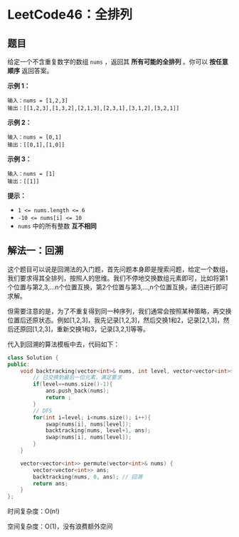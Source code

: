 # LeetCode46：全排列

## 题目

给定一个不含重复数字的数组 `nums` ，返回其 **所有可能的全排列** 。你可以 **按任意顺序** 返回答案。

 

**示例 1：**

```
输入：nums = [1,2,3]
输出：[[1,2,3],[1,3,2],[2,1,3],[2,3,1],[3,1,2],[3,2,1]]
```

**示例 2：**

```
输入：nums = [0,1]
输出：[[0,1],[1,0]]
```

**示例 3：**

```
输入：nums = [1]
输出：[[1]]
```

 

**提示：**

- `1 <= nums.length <= 6`
- `-10 <= nums[i] <= 10`
- `nums` 中的所有整数 **互不相同**



## 解法一：回溯

这个题目可以说是回溯法的入门题，首先问题本身即是搜索问题，给定一个数组，我们要求得其全排列，按照人的思维。我们不停地交换数组元素即可，比如将第1个位置与第2,3,...n个位置互换，第2个位置与第3,...,n个位置互换，递归进行即可求解。

但需要注意的是，为了不重复得到同一种序列，我们通常会按照某种策略，再交换位置后还原状态。例如[1,2,3]，我先记录[1,2,3]，然后交换1和2，记录[2,1,3]，然后还原回[1,2,3]，重新交换1和3，记录[3,2,1]等等。

代入到回溯的算法模板中去，代码如下：

```c++
class Solution {
public:
    void backtracking(vector<int>& nums, int level, vector<vector<int>>& ans){
        // 已交换到最后一位元素，满足要求
        if(level==nums.size()-1){
            ans.push_back(nums);
            return ;
        }
		// DFS
        for(int i=level; i<nums.size(); i++){
            swap(nums[i], nums[level]);
            backtracking(nums, level+1, ans);
            swap(nums[i], nums[level]);
        }
    }

    vector<vector<int>> permute(vector<int>& nums) {
        vector<vector<int>> ans;
        backtracking(nums, 0, ans);	// 回溯
        return ans;
    }
};
```

时间复杂度：O(n!)

空间复杂度：O(1)，没有浪费额外空间